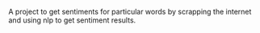 A project to get sentiments for particular words by scrapping the internet and using nlp to get sentiment results.